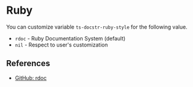 # Ruby

You can customize variable `ts-docstr-ruby-style` for the following value.

* `rdoc` - Ruby Documentation System (default)
* `nil` - Respect to user's customization

## References

* [GitHub: rdoc](https://github.com/ruby/rdoc)
